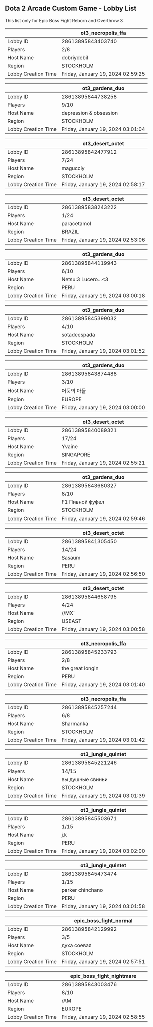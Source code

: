 ## Dota 2 Arcade Custom Game - Lobby List

This list only for Epic Boss Fight Reborn and Overthrow 3

|  | ot3_necropolis_ffa |
| ------ | ------ |
| Lobby ID | 28613895843403740 |
| Players | 2/8 |
| Host Name | dobriydebil |
| Region | STOCKHOLM |
| Lobby Creation Time | Friday, January 19, 2024 02:59:25 |


|  | ot3_gardens_duo |
| ------ | ------ |
| Lobby ID | 28613895844738258 |
| Players | 9/10 |
| Host Name | depression & obsession |
| Region | STOCKHOLM |
| Lobby Creation Time | Friday, January 19, 2024 03:01:04 |


|  | ot3_desert_octet |
| ------ | ------ |
| Lobby ID | 28613895842477912 |
| Players | 7/24 |
| Host Name | magucciy |
| Region | STOCKHOLM |
| Lobby Creation Time | Friday, January 19, 2024 02:58:17 |


|  | ot3_desert_octet |
| ------ | ------ |
| Lobby ID | 28613895838243222 |
| Players | 1/24 |
| Host Name | paracetamol |
| Region | BRAZIL |
| Lobby Creation Time | Friday, January 19, 2024 02:53:06 |


|  | ot3_gardens_duo |
| ------ | ------ |
| Lobby ID | 28613895844119943 |
| Players | 6/10 |
| Host Name | Netsu:3 Lucero...<3 |
| Region | PERU |
| Lobby Creation Time | Friday, January 19, 2024 03:00:18 |


|  | ot3_gardens_duo |
| ------ | ------ |
| Lobby ID | 28613895845399032 |
| Players | 4/10 |
| Host Name | sotadeespada |
| Region | STOCKHOLM |
| Lobby Creation Time | Friday, January 19, 2024 03:01:52 |


|  | ot3_gardens_duo |
| ------ | ------ |
| Lobby ID | 28613895843874488 |
| Players | 3/10 |
| Host Name | 어둠의 아들 |
| Region | EUROPE |
| Lobby Creation Time | Friday, January 19, 2024 03:00:00 |


|  | ot3_desert_octet |
| ------ | ------ |
| Lobby ID | 28613895840089321 |
| Players | 17/24 |
| Host Name | Yvaine |
| Region | SINGAPORE |
| Lobby Creation Time | Friday, January 19, 2024 02:55:21 |


|  | ot3_gardens_duo |
| ------ | ------ |
| Lobby ID | 28613895843680327 |
| Players | 8/10 |
| Host Name | F1 Пивной фуфел |
| Region | STOCKHOLM |
| Lobby Creation Time | Friday, January 19, 2024 02:59:46 |


|  | ot3_desert_octet |
| ------ | ------ |
| Lobby ID | 28613895841305450 |
| Players | 14/24 |
| Host Name | Sasaum |
| Region | PERU |
| Lobby Creation Time | Friday, January 19, 2024 02:56:50 |


|  | ot3_desert_octet |
| ------ | ------ |
| Lobby ID | 28613895844658795 |
| Players | 4/24 |
| Host Name | //MX` |
| Region | USEAST |
| Lobby Creation Time | Friday, January 19, 2024 03:00:58 |


|  | ot3_necropolis_ffa |
| ------ | ------ |
| Lobby ID | 28613895845233793 |
| Players | 2/8 |
| Host Name | the great longin |
| Region | PERU |
| Lobby Creation Time | Friday, January 19, 2024 03:01:40 |


|  | ot3_necropolis_ffa |
| ------ | ------ |
| Lobby ID | 28613895845257244 |
| Players | 6/8 |
| Host Name | Sharmanka |
| Region | STOCKHOLM |
| Lobby Creation Time | Friday, January 19, 2024 03:01:42 |


|  | ot3_jungle_quintet |
| ------ | ------ |
| Lobby ID | 28613895845221246 |
| Players | 14/15 |
| Host Name | вы душные свиньи |
| Region | STOCKHOLM |
| Lobby Creation Time | Friday, January 19, 2024 03:01:39 |


|  | ot3_jungle_quintet |
| ------ | ------ |
| Lobby ID | 28613895845503671 |
| Players | 1/15 |
| Host Name | j.k |
| Region | PERU |
| Lobby Creation Time | Friday, January 19, 2024 03:02:00 |


|  | ot3_jungle_quintet |
| ------ | ------ |
| Lobby ID | 28613895845473474 |
| Players | 1/15 |
| Host Name | parker chinchano |
| Region | PERU |
| Lobby Creation Time | Friday, January 19, 2024 03:01:58 |


|  | epic_boss_fight_normal |
| ------ | ------ |
| Lobby ID | 28613895842129992 |
| Players | 3/5 |
| Host Name | духа соевая |
| Region | STOCKHOLM |
| Lobby Creation Time | Friday, January 19, 2024 02:57:51 |


|  | epic_boss_fight_nightmare |
| ------ | ------ |
| Lobby ID | 28613895843003476 |
| Players | 8/10 |
| Host Name | rAM |
| Region | EUROPE |
| Lobby Creation Time | Friday, January 19, 2024 02:58:55 |



